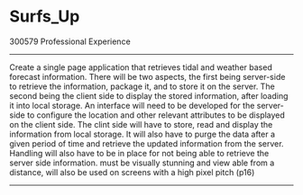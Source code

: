 # Surfs_Up

300579 Professional Experience

************************************************************************************************************************************
Create a single page application that retrieves tidal and weather based forecast information. There will be two aspects, the first
being server-side to retrieve the information, package it, and to store it on the server. The second being the client side to display
the stored information, after loading it into local storage.
An interface will need to be developed for the server-side to configure the location and other relevant attributes to be displayed
on the client side.
The clint side will have to store, read and display the information from local storage. It will also have to purge the data after a
given period of time and retrieve the updated information from the server. Handling will also have to be in place for not being
able to retrieve the server side information.
must be visually stunning and view able from a distance, will also be used on screens with a high pixel pitch (p16)
*************************************************************************************************************************************

